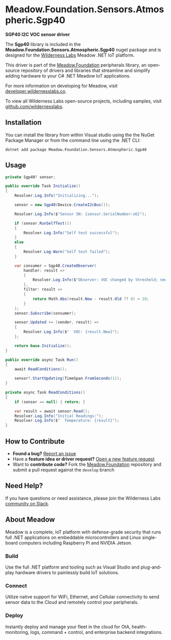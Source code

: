 # Meadow.Foundation.Sensors.Atmospheric.Sgp40

**SGP40 I2C VOC sensor driver**

The **Sgp40** library is included in the **Meadow.Foundation.Sensors.Atmospheric.Sgp40** nuget package and is designed for the [Wilderness Labs](www.wildernesslabs.co) Meadow .NET IoT platform.

This driver is part of the [Meadow.Foundation](https://developer.wildernesslabs.co/Meadow/Meadow.Foundation/) peripherals library, an open-source repository of drivers and libraries that streamline and simplify adding hardware to your C# .NET Meadow IoT applications.

For more information on developing for Meadow, visit [developer.wildernesslabs.co](http://developer.wildernesslabs.co/).

To view all Wilderness Labs open-source projects, including samples, visit [github.com/wildernesslabs](https://github.com/wildernesslabs/).

## Installation

You can install the library from within Visual studio using the the NuGet Package Manager or from the command line using the .NET CLI:

`dotnet add package Meadow.Foundation.Sensors.Atmospheric.Sgp40`
## Usage

```csharp
private Sgp40? sensor;

public override Task Initialize()
{
    Resolver.Log.Info("Initializing...");

    sensor = new Sgp40(Device.CreateI2cBus());

    Resolver.Log.Info($"Sensor SN: {sensor.SerialNumber:x6}");

    if (sensor.RunSelfTest())
    {
        Resolver.Log.Info("Self test successful");
    }
    else
    {
        Resolver.Log.Warn("Self test failed");
    }

    var consumer = Sgp40.CreateObserver(
        handler: result =>
        {
            Resolver.Log.Info($"Observer: VOC changed by threshold; new index: {result.New}");
        },
        filter: result =>
        {
            return Math.Abs(result.New - result.Old ?? 0) > 10;
        }
    );
    sensor.Subscribe(consumer);

    sensor.Updated += (sender, result) =>
    {
        Resolver.Log.Info($"  VOC: {result.New}");
    };

    return base.Initialize();
}

public override async Task Run()
{
    await ReadConditions();

    sensor?.StartUpdating(TimeSpan.FromSeconds(1));
}

private async Task ReadConditions()
{
    if (sensor == null) { return; }

    var result = await sensor.Read();
    Resolver.Log.Info("Initial Readings:");
    Resolver.Log.Info($"  Temperature: {result}");
}

```
## How to Contribute

- **Found a bug?** [Report an issue](https://github.com/WildernessLabs/Meadow_Issues/issues)
- Have a **feature idea or driver request?** [Open a new feature request](https://github.com/WildernessLabs/Meadow_Issues/issues)
- Want to **contribute code?** Fork the [Meadow.Foundation](https://github.com/WildernessLabs/Meadow.Foundation) repository and submit a pull request against the `develop` branch


## Need Help?

If you have questions or need assistance, please join the Wilderness Labs [community on Slack](http://slackinvite.wildernesslabs.co/).
## About Meadow

Meadow is a complete, IoT platform with defense-grade security that runs full .NET applications on embeddable microcontrollers and Linux single-board computers including Raspberry Pi and NVIDIA Jetson.

### Build

Use the full .NET platform and tooling such as Visual Studio and plug-and-play hardware drivers to painlessly build IoT solutions.

### Connect

Utilize native support for WiFi, Ethernet, and Cellular connectivity to send sensor data to the Cloud and remotely control your peripherals.

### Deploy

Instantly deploy and manage your fleet in the cloud for OtA, health-monitoring, logs, command + control, and enterprise backend integrations.


